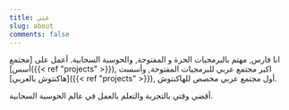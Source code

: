 ```yaml
---
title: عني
slug: about
comments: false
---
```


انا فارس, مهتم بالبرمجيات الحرة و المفتوحة, والحوسبة السحابية.
أعمل على [مجتمع أسس]({{< ref "projects" >}}), اكبر مجتمع عربي للبرمجيات المفتوحة, وأسست [هاكنتوش بالعربي]({{< ref "projects" >}}), أول مجتمع عربي مخصص للهاكنتوش.

أقضي وقتي بالتجربة والتعلم بالعمل في عالم الحوسبة السحابية.
